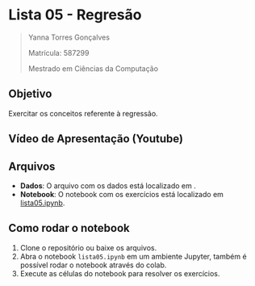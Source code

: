 # Lista 05 - Regresão

>Yanna Torres Gonçalves
>
>Matrícula: 587299
>
>Mestrado em Ciências da Computação

## Objetivo
Exercitar os conceitos referente à regressão.

## Vídeo de Apresentação (Youtube)



## Arquivos

- **Dados**: O arquivo com os dados está localizado em .
- **Notebook**: O notebook com os exercícios está localizado em [lista05.ipynb](lista05.ipynb).

## Como rodar o notebook
1. Clone o repositório ou baixe os arquivos.
2. Abra o notebook `lista05.ipynb` em um ambiente Jupyter, também é possível rodar o notebook através do colab.
3. Execute as células do notebook para resolver os exercícios.